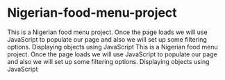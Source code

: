 # Nigerian-food-menu-project
This is a Nigerian food menu project. Once the page loads we will use JavaScript to populate our page and also we will set up some filtering options. Displaying objects using JavaScript 
This is a Nigerian food menu project. Once the page loads we will use JavaScript to populate our page and also we will set up some filtering options. Displaying objects using JavaScript
